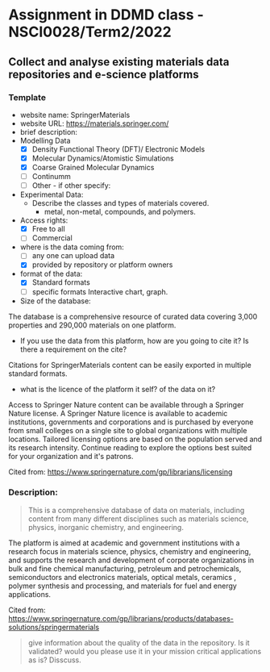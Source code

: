 # Assignment in DDMD class - NSCI0028/Term2/2022

## Collect and analyse existing materials data repositories and e-science platforms 

### Template 
* website name: SpringerMaterials
* website URL: https://materials.springer.com/
* brief description: 
* Modelling Data 
  - [x] Density Functional Theory (DFT)/ Electronic Models
  - [x] Molecular Dynamics/Atomistic Simulations
  - [x] Coarse Grained Molecular Dynamics
  - [ ] Continumm 
  - [ ] Other
        - if other specify: 
* Experimental Data: 
  * Describe the classes and types of materials covered. 
    *  metal, non-metal, compounds, and polymers.
* Access rights: 
  - [x] Free to all 
  - [ ] Commercial 
* where is the data coming from:  
  - [ ] any one can upload data 
  - [x] provided by repository or platform owners
* format of the data:
  - [x] Standard formats
  - [ ] specific formats
Interactive chart, graph.
* Size of the database: 

The database is a comprehensive resource of curated data covering 3,000 properties and 290,000 materials on one platform.
 
* If you use the data from this platform, how are you going to cite it? Is there a requirement on the cite?

Citations for SpringerMaterials content can be easily exported in multiple standard formats.


* what is the licence of the platform it self? of the data on it?

Access to Springer Nature content can be available through a Springer Nature license. A Springer Nature licence is available to academic institutions, governments and corporations and is purchased by everyone from small colleges on a single site to global organizations with multiple locations. Tailored licensing options are based on the population served and its research intensity.  Continue reading to explore the options best suited for your organization and it's patrons.

Cited from: https://www.springernature.com/gp/librarians/licensing
 
 ### Description:
> This is a comprehensive database of data on materials, including content from many different disciplines such as materials science, physics, inorganic chemistry, and engineering.

The platform is aimed at academic and government institutions with a research focus in materials science, physics, chemistry and engineering, and supports the research and development of corporate organizations in bulk and fine chemical manufacturing, petroleum and petrochemicals, semiconductors and electronics materials, optical metals, ceramics , polymer synthesis and processing, and materials for fuel and energy applications.

Cited from: https://www.springernature.com/gp/librarians/products/databases-solutions/springermaterials

>give information about the quality of the data in the repository. Is it validated? would you please use it in your mission critical applications as is? Disscuss.
